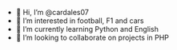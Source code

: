 - 👋 Hi, I’m @cardales07
- 👀 I’m interested in football, F1 and cars
- 🌱 I’m currently learning Python and English
- 💞️ I’m looking to collaborate on projects in PHP

<!---
cardales07/cardales07 is a ✨ special ✨ repository because its `README.md` (this file) appears on your GitHub profile.
You can click the Preview link to take a look at your changes.
--->
